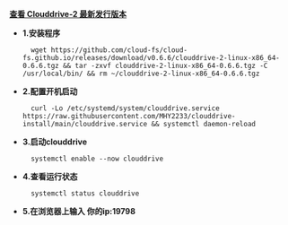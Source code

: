 [**查看 Clouddrive-2 最新发行版本**](https://github.com/cloud-fs/cloud-fs.github.io)

- **1.安装程序**

        wget https://github.com/cloud-fs/cloud-fs.github.io/releases/download/v0.6.6/clouddrive-2-linux-x86_64-0.6.6.tgz && tar -zxvf clouddrive-2-linux-x86_64-0.6.6.tgz -C /usr/local/bin/ && rm ~/clouddrive-2-linux-x86_64-0.6.6.tgz

- **2.配置开机启动**
    
        curl -Lo /etc/systemd/system/clouddrive.service https://raw.githubusercontent.com/MHY2233/clouddrive-install/main/clouddrive.service && systemctl daemon-reload

- **3.启动clouddrive**

        systemctl enable --now clouddrive

- **4.查看运行状态**

        systemctl status clouddrive

- **5.在浏览器上输入 你的ip:19798**

